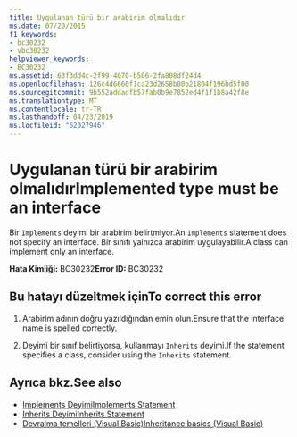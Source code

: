 ```yaml
---
title: Uygulanan türü bir arabirim olmalıdır
ms.date: 07/20/2015
f1_keywords:
- bc30232
- vbc30232
helpviewer_keywords:
- BC30232
ms.assetid: 63f3dd4c-2f99-4070-b506-2fa808df24d4
ms.openlocfilehash: 126c4d6660f1ca23d2658b80b21804f196bd5f00
ms.sourcegitcommit: 9b552addadfb57fab0b9e7852ed4f1f1b8a42f8e
ms.translationtype: MT
ms.contentlocale: tr-TR
ms.lasthandoff: 04/23/2019
ms.locfileid: "62027946"
---
```

# <a name="implemented-type-must-be-an-interface"></a><span data-ttu-id="fd3ad-102">Uygulanan türü bir arabirim olmalıdır</span><span class="sxs-lookup"><span data-stu-id="fd3ad-102">Implemented type must be an interface</span></span>
<span data-ttu-id="fd3ad-103">Bir `Implements` deyimi bir arabirim belirtmiyor.</span><span class="sxs-lookup"><span data-stu-id="fd3ad-103">An `Implements` statement does not specify an interface.</span></span> <span data-ttu-id="fd3ad-104">Bir sınıfı yalnızca arabirim uygulayabilir.</span><span class="sxs-lookup"><span data-stu-id="fd3ad-104">A class can implement only an interface.</span></span>  
  
 <span data-ttu-id="fd3ad-105">**Hata Kimliği:** BC30232</span><span class="sxs-lookup"><span data-stu-id="fd3ad-105">**Error ID:** BC30232</span></span>  
  
## <a name="to-correct-this-error"></a><span data-ttu-id="fd3ad-106">Bu hatayı düzeltmek için</span><span class="sxs-lookup"><span data-stu-id="fd3ad-106">To correct this error</span></span>  
  
1. <span data-ttu-id="fd3ad-107">Arabirim adının doğru yazıldığından emin olun.</span><span class="sxs-lookup"><span data-stu-id="fd3ad-107">Ensure that the interface name is spelled correctly.</span></span>  
  
2. <span data-ttu-id="fd3ad-108">Deyimi bir sınıf belirtiyorsa, kullanmayı `Inherits` deyimi.</span><span class="sxs-lookup"><span data-stu-id="fd3ad-108">If the statement specifies a class, consider using the `Inherits` statement.</span></span>  
  
## <a name="see-also"></a><span data-ttu-id="fd3ad-109">Ayrıca bkz.</span><span class="sxs-lookup"><span data-stu-id="fd3ad-109">See also</span></span>

- [<span data-ttu-id="fd3ad-110">Implements Deyimi</span><span class="sxs-lookup"><span data-stu-id="fd3ad-110">Implements Statement</span></span>](../../visual-basic/language-reference/statements/implements-statement.md)
- [<span data-ttu-id="fd3ad-111">Inherits Deyimi</span><span class="sxs-lookup"><span data-stu-id="fd3ad-111">Inherits Statement</span></span>](../../visual-basic/language-reference/statements/inherits-statement.md)
- [<span data-ttu-id="fd3ad-112">Devralma temelleri (Visual Basic)</span><span class="sxs-lookup"><span data-stu-id="fd3ad-112">Inheritance basics (Visual Basic)</span></span>](~/docs/visual-basic/programming-guide/language-features/objects-and-classes/inheritance-basics.md)
